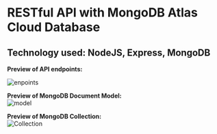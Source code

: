 <strong><h1>RESTful API with MongoDB Atlas Cloud Database</h1></strong>

<h2>Technology used: NodeJS, Express, MongoDB</h2>

<strong>Preview of API endpoints: </strong>

![enpoints](https://user-images.githubusercontent.com/96401568/148474092-3425beca-b1e6-48ec-8017-bd827a749274.png)


<strong>Preview of MongoDB Document Model: </strong>
<br />
![model](https://user-images.githubusercontent.com/96401568/148474182-ee80a2e2-9e57-402b-9ef3-911223c478f0.png)

<strong>Preview of MongoDB Collection: </strong>
<br />
![Collection](https://user-images.githubusercontent.com/96401568/148474313-dae7598e-202b-434d-b196-02e51fd5f9bb.png)
